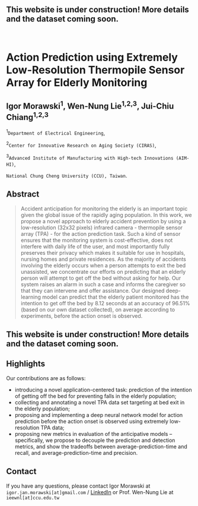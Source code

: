 ## This website is under construction! More details and the dataset coming soon.

<br>

# Action Prediction using Extremely Low-Resolution Thermopile Sensor Array for Elderly Monitoring
## Igor Morawski<sup>1<!---*---></sup>, Wen-Nung Lie<sup>1,2,3</sup>, Jui-Chiu Chiang<sup>1,2,3</sup>

<sup>1</sup>`Department of Electrical Engineering`,

<sup>2</sup>`Center for Innovative Research on Aging Society (CIRAS)`,

<sup>3</sup>`Advanced Institute of Manufacturing with High-tech Innovations (AIM-HI)`,

`National Chung Cheng University (CCU), Taiwan`.

<!---\* Currently a PhD student at National Taiwan University, the research was done at National Chung Cheng University.--->

## Abstract
> Accident anticipation for monitoring the elderly is an important topic given the global issue of the rapidly aging population. In this work, we propose a novel approach to elderly accident prevention by using a low-resolution (32x32 pixels) infrared camera - thermopile sensor array (TPA) - for the action prediction task. Such a kind of sensor ensures that the monitoring system is cost-effective, does not interfere with daily life of the user, and most importantly fully preserves their privacy which makes it suitable for use in hospitals, nursing homes and private residences. As the majority of accidents involving the elderly occurs when a person attempts to exit the bed unassisted, we concentrate our efforts on predicting that an elderly person will attempt to get off the bed without asking for help. Our system raises an alarm in such a case and informs the caregiver so that they can intervene and offer assistance. Our designed deep-learning model can predict that the elderly patient monitored has the intention to get off the bed by 8.12 seconds at an accuracy of 96.51% (based on our own dataset collected), on average according to experiments, before the action onset is observed.

## This website is under construction! More details and the dataset coming soon.

## Highlights
Our contributions are as follows:
* introducing a novel application-centered task: prediction of the intention of getting off the bed for preventing falls in the elderly population; 
* collecting and annotating a novel TPA data set targeting at bed exit in the elderly population;
* proposing and implementing a deep neural network model for action prediction before the action onset is observed using extremely low-resolution TPA data;
* proposing new metrics in evaluation of the anticipative models – specifically, we propose to decouple the prediction and detection metrics, and show the tradeoffs between average-prediction-time and recall, and average-prediction-time and precision.

## Contact
If you have any questions, please contact Igor Morawski at `igor.jan.morawski[at]gmail.com` / [LinkedIn](https://www.linkedin.com/in/igor-morawski/) or Prof. Wen-Nung Lie at `ieewnl[at]ccu.edu.tw`